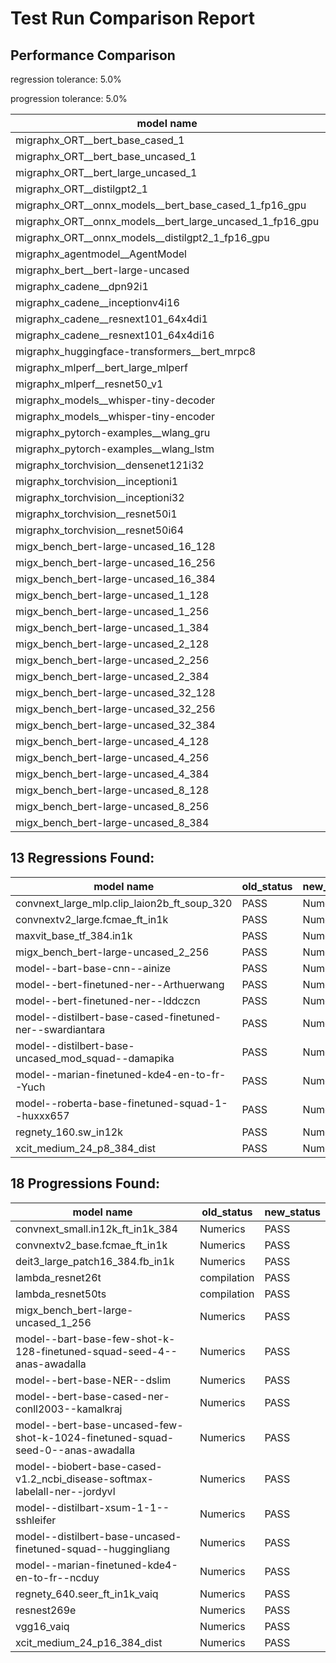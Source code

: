# Test Run Comparison Report

## Performance Comparison

regression tolerance: 5.0%

progression tolerance: 5.0%

|model name|exit_status|analysis|old_time_ms|new_time_ms|change_ms|percent_change|
|---|---|---|---|---|---|---|
|migraphx_ORT__bert_base_cased_1|PASS|within tol|107.2191|107.631|0.4118|0.38%|
|migraphx_ORT__bert_base_uncased_1|PASS|within tol|106.543|106.738|0.195|0.18%|
|migraphx_ORT__bert_large_uncased_1|PASS|within tol|457.6476|457.5128|-0.1348|-0.03%|
|migraphx_ORT__distilgpt2_1|PASS|within tol|58.6032|59.972|1.3688|2.34%|
|migraphx_ORT__onnx_models__bert_base_cased_1_fp16_gpu|Numerics|within tol|61.1748|61.1253|-0.0494|-0.08%|
|migraphx_ORT__onnx_models__bert_large_uncased_1_fp16_gpu|Numerics|within tol|239.5177|241.2926|1.7749|0.74%|
|migraphx_ORT__onnx_models__distilgpt2_1_fp16_gpu|Numerics|within tol|34.2955|34.2669|-0.0286|-0.08%|
|migraphx_agentmodel__AgentModel|Numerics|regression|2.0046|2.145|0.1404|7.0%|
|migraphx_bert__bert-large-uncased|PASS|within tol|18.9522|18.9668|0.0146|0.08%|
|migraphx_cadene__dpn92i1|PASS|within tol|5.0725|5.0482|-0.0243|-0.48%|
|migraphx_cadene__inceptionv4i16|PASS|within tol|29.7329|29.237|-0.4958|-1.67%|
|migraphx_cadene__resnext101_64x4di1|PASS|within tol|6.258|6.2345|-0.0235|-0.38%|
|migraphx_cadene__resnext101_64x4di16|PASS|within tol|29.7587|29.7414|-0.0173|-0.06%|
|migraphx_huggingface-transformers__bert_mrpc8|PASS|within tol|7.0909|7.0276|-0.0633|-0.89%|
|migraphx_mlperf__bert_large_mlperf|Numerics|within tol|26.6342|26.7699|0.1357|0.51%|
|migraphx_mlperf__resnet50_v1|PASS|regression|4.7906|5.058|0.2674|5.58%|
|migraphx_models__whisper-tiny-decoder|PASS|within tol|43.5367|44.3993|0.8626|1.98%|
|migraphx_models__whisper-tiny-encoder|Numerics|within tol|45.7986|46.3865|0.5879|1.28%|
|migraphx_pytorch-examples__wlang_gru|PASS|progression|17.274|16.2004|-1.0736|-6.22%|
|migraphx_pytorch-examples__wlang_lstm|PASS|progression|7.8449|7.1149|-0.73|-9.31%|
|migraphx_torchvision__densenet121i32|PASS|within tol|18.0266|18.0834|0.0568|0.32%|
|migraphx_torchvision__inceptioni1|PASS|within tol|4.944|4.922|-0.0221|-0.45%|
|migraphx_torchvision__inceptioni32|PASS|within tol|27.9793|28.0209|0.0416|0.15%|
|migraphx_torchvision__resnet50i1|PASS|within tol|3.5754|3.5653|-0.0101|-0.28%|
|migraphx_torchvision__resnet50i64|PASS|within tol|20.6119|20.6315|0.0196|0.1%|
|migx_bench_bert-large-uncased_16_128|PASS|within tol|32.2543|32.4628|0.2085|0.65%|
|migx_bench_bert-large-uncased_16_256|PASS|within tol|53.2897|53.3028|0.0131|0.02%|
|migx_bench_bert-large-uncased_16_384|PASS|within tol|70.0767|70.2934|0.2166|0.31%|
|migx_bench_bert-large-uncased_1_128|PASS|within tol|12.2432|12.2651|0.0219|0.18%|
|migx_bench_bert-large-uncased_1_256|PASS|within tol|12.4259|12.8087|0.3828|3.08%|
|migx_bench_bert-large-uncased_1_384|PASS|regression|19.3283|45.3848|26.0565|134.81%|
|migx_bench_bert-large-uncased_2_128|PASS|within tol|12.8376|12.815|-0.0226|-0.18%|
|migx_bench_bert-large-uncased_2_256|Numerics|within tol|13.4938|13.4177|-0.076|-0.56%|
|migx_bench_bert-large-uncased_2_384|PASS|within tol|20.7778|21.0591|0.2813|1.35%|
|migx_bench_bert-large-uncased_32_128|PASS|progression|66.0076|60.6674|-5.3402|-8.09%|
|migx_bench_bert-large-uncased_32_256|PASS|within tol|98.1514|99.5659|1.4144|1.44%|
|migx_bench_bert-large-uncased_32_384|PASS|within tol|138.6255|140.9094|2.284|1.65%|
|migx_bench_bert-large-uncased_4_128|PASS|within tol|14.5978|14.4932|-0.1046|-0.72%|
|migx_bench_bert-large-uncased_4_256|PASS|progression|17.6628|16.3726|-1.2902|-7.3%|
|migx_bench_bert-large-uncased_4_384|PASS|within tol|24.9928|24.9866|-0.0062|-0.02%|
|migx_bench_bert-large-uncased_8_128|PASS|regression|18.0697|19.1261|1.0564|5.85%|
|migx_bench_bert-large-uncased_8_256|PASS|progression|60.7455|26.8049|-33.9406|-55.87%|
|migx_bench_bert-large-uncased_8_384|PASS|within tol|38.8518|39.0981|0.2463|0.63%|

## 13 Regressions Found:

|model name|old_status|new_status|
|---|---|---|
|convnext_large_mlp.clip_laion2b_ft_soup_320|PASS|Numerics|
|convnextv2_large.fcmae_ft_in1k|PASS|Numerics|
|maxvit_base_tf_384.in1k|PASS|Numerics|
|migx_bench_bert-large-uncased_2_256|PASS|Numerics|
|model--bart-base-cnn--ainize|PASS|Numerics|
|model--bert-finetuned-ner--Arthuerwang|PASS|Numerics|
|model--bert-finetuned-ner--lddczcn|PASS|Numerics|
|model--distilbert-base-cased-finetuned-ner--swardiantara|PASS|Numerics|
|model--distilbert-base-uncased_mod_squad--damapika|PASS|Numerics|
|model--marian-finetuned-kde4-en-to-fr--Yuch|PASS|Numerics|
|model--roberta-base-finetuned-squad-1--huxxx657|PASS|Numerics|
|regnety_160.sw_in12k|PASS|Numerics|
|xcit_medium_24_p8_384_dist|PASS|Numerics|

## 18 Progressions Found:

|model name|old_status|new_status|
|---|---|---|
|convnext_small.in12k_ft_in1k_384|Numerics|PASS|
|convnextv2_base.fcmae_ft_in1k|Numerics|PASS|
|deit3_large_patch16_384.fb_in1k|Numerics|PASS|
|lambda_resnet26t|compilation|PASS|
|lambda_resnet50ts|compilation|PASS|
|migx_bench_bert-large-uncased_1_256|Numerics|PASS|
|model--bart-base-few-shot-k-128-finetuned-squad-seed-4--anas-awadalla|Numerics|PASS|
|model--bert-base-NER--dslim|Numerics|PASS|
|model--bert-base-cased-ner-conll2003--kamalkraj|Numerics|PASS|
|model--bert-base-uncased-few-shot-k-1024-finetuned-squad-seed-0--anas-awadalla|Numerics|PASS|
|model--biobert-base-cased-v1.2_ncbi_disease-softmax-labelall-ner--jordyvl|Numerics|PASS|
|model--distilbart-xsum-1-1--sshleifer|Numerics|PASS|
|model--distilbert-base-uncased-finetuned-squad--huggingliang|Numerics|PASS|
|model--marian-finetuned-kde4-en-to-fr--ncduy|Numerics|PASS|
|regnety_640.seer_ft_in1k_vaiq|Numerics|PASS|
|resnest269e|Numerics|PASS|
|vgg16_vaiq|Numerics|PASS|
|xcit_medium_24_p16_384_dist|Numerics|PASS|

